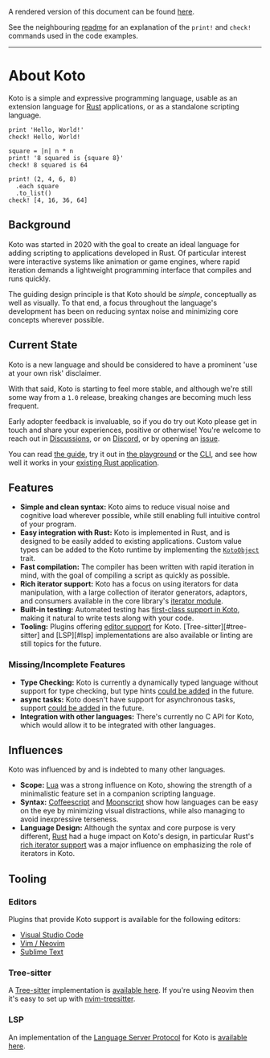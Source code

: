 A rendered version of this document can be found 
[here](https://koto.dev/about).

See the neighbouring [readme](./README.md) for an explanation of the
`print!` and `check!` commands used in the code examples.

---

# About Koto

Koto is a simple and expressive programming language, usable as an extension
language for [Rust][rust] applications, or as a standalone scripting language.

```koto
print 'Hello, World!'
check! Hello, World!

square = |n| n * n
print! '8 squared is {square 8}'
check! 8 squared is 64

print! (2, 4, 6, 8)
  .each square
  .to_list()
check! [4, 16, 36, 64]
```

## Background

Koto was started in 2020 with the goal to create an ideal language for adding
scripting to applications developed in Rust. Of particular interest were
interactive systems like animation or game engines, where rapid iteration
demands a lightweight programming interface that compiles and runs quickly.

The guiding design principle is that Koto should be _simple_, 
conceptually as well as visually. To that end, a focus throughout the language's
development has been on reducing syntax noise and minimizing core concepts
wherever possible.

## Current State

Koto is a new language and should be considered to have a prominent
'use at your own risk' disclaimer.

With that said, Koto is starting to feel more stable, and although we're still
some way from a `1.0` release,
breaking changes are becoming much less frequent.

Early adopter feedback is invaluable, so if you do try out Koto please
get in touch and share your experiences, positive or otherwise!
You're welcome to reach out in [Discussions][discussions],
or on [Discord][discord], or by opening an [issue][issues].

You can read [the guide](./language_guide.md),
try it out in [the playground][playground] or
the [CLI](./cli.md), and see how well it works in your
[existing Rust application](./api.md).

## Features

- **Simple and clean syntax:** Koto aims to reduce visual noise and cognitive
  load wherever possible, while still enabling full intuitive control of your
  program.
- **Easy integration with Rust:** Koto is implemented in Rust, and is designed
  to be easily added to existing applications.
  Custom value types can be added to the Koto runtime by implementing the
  [`KotoObject`][koto-object] trait.
- **Fast compilation:** The compiler has been written with rapid iteration in
  mind, with the goal of compiling a script as quickly as possible.
- **Rich iterator support:** Koto has a focus on using iterators for data
  manipulation, with a large collection of iterator generators, adaptors,
  and consumers available in the core library's [iterator module][iterator].
- **Built-in testing:** Automated testing has
  [first-class support in Koto][testing], making it natural to write tests along
  with your code.
- **Tooling:** Plugins offering [editor support](#tooling) for Koto.
  [Tree-sitter][#tree-sitter] and [LSP][#lsp] implementations are also available 
  or linting are still topics for the future.

### Missing/Incomplete Features

- **Type Checking:** Koto is currently a dynamically typed language without
  support for type checking, but type hints [could be added][type-hints] in the
  future.
- **async tasks:** Koto doesn't have support for asynchronous tasks, 
  support [could be added][async] in the future.
- **Integration with other languages:** There's currently no C API for Koto,
  which would allow it to be integrated with other languages.

## Influences

Koto was influenced by and is indebted to many other languages.
- **Scope:** [Lua][lua] was a strong influence on Koto, showing the strength of 
  a minimalistic feature set in a companion scripting language. 
- **Syntax:** [Coffeescript][coffeescript] and [Moonscript][moonscript] show how 
  languages can be easy on the eye by minimizing visual distractions, 
  while also managing to avoid inexpressive terseness.
- **Language Design:** Although the syntax and core purpose is very different,
  [Rust][rust] had a huge impact on Koto's design, in particular Rust's 
  [rich iterator support][rust-iterators] was a major influence on emphasizing 
  the role of iterators in Koto.

## Tooling

### Editors

Plugins that provide Koto support is available for the following editors:
- [Visual Studio Code](https://github.com/koto-lang/koto-vscode)
- [Vim / Neovim](https://github.com/koto-lang/koto.vim)
- [Sublime Text](https://github.com/koto-lang/koto-sublime)

### Tree-sitter

A [Tree-sitter][tree-sitter] implementation is 
[available here](https://github.com/koto-lang/tree-sitter-koto). 
If you're using Neovim then it's easy to set up with
[nvim-treesitter][nvim-treesitter].

### LSP 

An implementation of the [Language Server Protocol][lsp] for Koto is 
[available here][koto-ls].

[async]: https://github.com/koto-lang/koto/issues/277
[coffeescript]: https://coffeescript.org
[discord]: https://discord.gg/JeV8RuK4CT
[discussions]: https://github.com/koto-lang/koto/discussions
[issues]: https://github.com/koto-lang/koto/issues
[iterator]: ./core_lib/iterator.md
[koto]: https://koto.dev
[koto-ls]: https://github.com/koto-lang/koto-ls
[koto-object]: https://github.com/koto-lang/koto/blob/main/crates/runtime/src/types/object.rs
[lsp]: https://microsoft.github.io/language-server-protocol/
[lua]: https://www.lua.org
[moonscript]: https://moonscript.org
[nvim-treesitter]: https://github.com/nvim-treesitter/nvim-treesitter
[playground]: https://koto.dev/play
[rust]: https://rust-lang.org
[rust-iterators]: https://doc.rust-lang.org/rust-by-example/trait/iter.html
[testing]: ./language_guide.md#testing
[tree-sitter]: https://tree-sitter.github.io/tree-sitter/
[type-hints]: https://github.com/koto-lang/koto/issues/298
